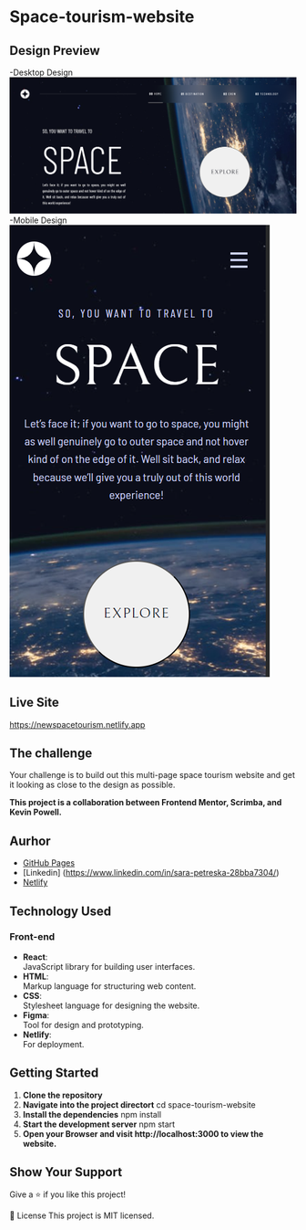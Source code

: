 # Space-tourism-website

## Design Preview
-Desktop Design ![alt text](desktop.png)
-Mobile Design ![alt text](mobile.png)

## Live Site
  https://newspacetourism.netlify.app

## The challenge

Your challenge is to build out this multi-page space tourism website and get it looking as close to the design as possible.

**This project is a collaboration between Frontend Mentor, Scrimba, and Kevin Powell.**

## Aurhor

- [GitHub Pages](https://github.com/Petresara)
- [Linkedin] (https://www.linkedin.com/in/sara-petreska-28bba7304/)
- [Netlify](https://app.netlify.com/teams/petresara/sites)

## Technology Used

### Front-end

- **React**:  
  JavaScript library for building user interfaces.
- **HTML**:  
  Markup language for structuring web content.
- **CSS**:  
  Stylesheet language for designing the website.
- **Figma**:  
  Tool for design and prototyping.
- **Netlify**:  
  For deployment.


## Getting Started
 1. **Clone the repository**
 2. **Navigate into the project directort**
   cd space-tourism-website
3. **Install the dependencies**
   npm install
4. **Start the development server**
   npm start
5. **Open your Browser and visit http://localhost:3000 to view the website.**

## Show Your Support
Give a ⭐️ if you like this project!

📝 License
This project is MIT licensed.